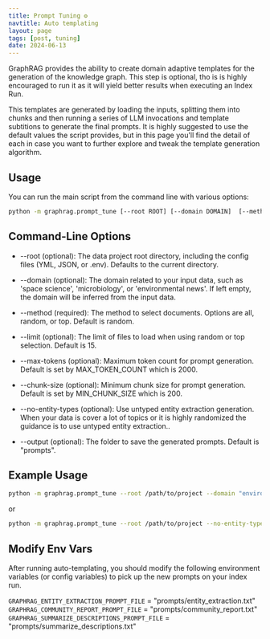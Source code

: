 ```yaml
---
title: Prompt Tuning ⚙️
navtitle: Auto templating
layout: page
tags: [post, tuning]
date: 2024-06-13
---
```


GraphRAG provides the ability to create domain adaptive templates for the generation of the knowledge graph. This step is optional, tho is is highly encouraged to run it as it will yield better results when executing an Index Run.

This templates are generated by loading the inputs, splitting them into chunks and then running a series of LLM invocations and template subtitions to generate the final prompts. It is highly suggested to use the default values the script provides, but in this page you'll find the detail of each in case you want to further explore and tweak the template generation algorithm.

## Usage

You can run the main script from the command line with various options:

```bash
python -m graphrag.prompt_tune [--root ROOT] [--domain DOMAIN]  [--method METHOD] [--limit LIMIT] [--max-tokens MAX_TOKENS] [--chunk-size CHUNK_SIZE] [--no-entity-types] [--output OUTPUT]
```

## Command-Line Options

- --root (optional): The data project root directory, including the config files (YML, JSON, or .env). Defaults to the current directory.

- --domain (optional): The domain related to your input data, such as 'space science', 'microbiology', or 'environmental news'. If left empty, the domain will be inferred from the input data.

- --method (required): The method to select documents. Options are all, random, or top. Default is random.

- --limit (optional): The limit of files to load when using random or top selection. Default is 15.

- --max-tokens (optional): Maximum token count for prompt generation. Default is set by MAX_TOKEN_COUNT which is 2000.

- --chunk-size (optional): Minimum chunk size for prompt generation. Default is set by MIN_CHUNK_SIZE which is 200.

- --no-entity-types (optional): Use untyped entity extraction generation. When your data is cover a lot of topics or it is highly randomized the guidance is to use untyped entity extraction..

- --output (optional): The folder to save the generated prompts. Default is "prompts".

## Example Usage

```bash
python -m graphrag.prompt_tune --root /path/to/project --domain "environmental news" --method random --limit 10 --max_tokens 2048 --chunk_size 256 --no-entity-types --output /path/to/output
```

or

```bash
python -m graphrag.prompt_tune --root /path/to/project --no-entity-types
```

## Modify Env Vars

After running auto-templating, you should modify the following environment variables (or config variables) to pick up the new prompts on your index run.

`GRAPHRAG_ENTITY_EXTRACTION_PROMPT_FILE` = "prompts/entity_extraction.txt"
`GRAPHRAG_COMMUNITY_REPORT_PROMPT_FILE` = "prompts/community_report.txt"
`GRAPHRAG_SUMMARIZE_DESCRIPTIONS_PROMPT_FILE` = "prompts/summarize_descriptions.txt"
